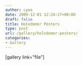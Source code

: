 ```yaml
---
author: cyoa
date: 2009-12-01 12:24:17+00:00
draft: false
title: Holodomor Posters
type: post
url: /gallery/holodomor-posters/
categories:
- Gallery
---
```


[gallery link="file"]
